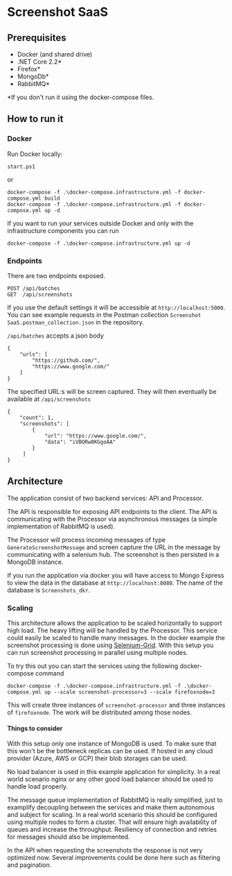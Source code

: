 # Screenshot SaaS

## Prerequisites

* Docker (and shared drive)
* .NET Core 2.2*
* Firefox*
* MongoDb*
* RabbitMQ*

*If you don't run it using the docker-compose files.

## How to run it

### Docker

Run Docker locally:

    start.ps1

or

    docker-compose -f .\docker-compose.infrastructure.yml -f docker-compose.yml build
    docker-compose -f .\docker-compose.infrastructure.yml -f docker-compose.yml up -d

If you want to run your services outside Docker and only with the infrastructure components you can run

    docker-compose -f .\docker-compose.infrastructure.yml up -d

### Endpoints

There are two endpoints exposed. 

    POST /api/batches
    GET  /api/screenshots

If you use the default settings it will be accessible at `http://localhost:5000`. You can see example requests in the Postman collection `Screenshot SaaS.postman_collection.json` in the repository.

`/api/batches` accepts a json body

    {
        "urls": [ 
            "https://github.com/",
            "https://www.google.com/"
        ]
    }

The specified URL:s will be screen captured. They will then eventually be available at `/api/screenshots`

    {
        "count": 1,
        "screenshots": [
            {
                "url": "https://www.google.com/",
                "data": "iVBORw0KGgoAA"
            }
         ]
    }

## Architecture

The application consist of two backend services: API and Processor.

The API is responsible for exposing API endpoints to the client. The API is communicating with the Processor via asynchronous messages (a simple implementation of RabbitMQ is used).

The Processor will process incoming messages of type `GenerateScreenshotMessage` and screen capture the URL in the message by communicating with a selenium hub. The screenshot is then persisted in a MongoDB instance.

If you run the application via docker you will have access to Mongo Express to view the data in the database at `http://localhost:8080`. The name of the database is `Screenshots_dkr`.

### Scaling

This architecture allows the application to be scaled horizontally to support high load. The heavy lifting will be handled by the Processor. This service could easily be scaled to handle many messages. In the docker example the screenshot processing is done using [Selenium-Grid](https://www.seleniumhq.org/docs/07_selenium_grid.jsp). With this setup you can run screenshot processing in parallel using multiple nodes.

To try this out you can start the services using the following docker-compose command

    docker-compose -f .\docker-compose.infrastructure.yml -f .\docker-compose.yml up --scale screenshot-processor=3 --scale firefoxnode=3

This will create three instances of `screenshot-processor` and three instances of `firefoxnode`. The work  will be distributed among those nodes.

#### Things to consider

With this setup only one instance of MongoDB is used. To make sure that this won't be the bottleneck replicas can be used. If hosted in any cloud provider (Azure, AWS or GCP) their blob storages can be used.

No load balancer is used in this example application for simplicity. In a real world scenario nginx or any other good load balancer should be used to handle load properly.

The message queue implementation of RabbitMQ is really simplified, just to examplify decoupling between the services and make them autonomous and subject for scaling. In a real world scenario this should be configured using multiple nodes to form a cluster. That will ensure high availability of queues and increase the throughput. Resiliency of connection and retries for messages should also be implemented.

In the API when requesting the screenshots the response is not very optimized now. Several improvements could be done here such as filtering and pagination.